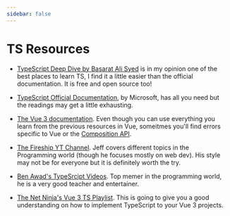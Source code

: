 ```yaml
---
sidebar: false
---
```


# TS Resources

-   [TypeScript Deep Dive by Basarat Ali Syed](https://basarat.gitbook.io/typescript/) is in my opinion one of the best places to learn TS, I find it a little easier than the official documentation. It is free and open source too!

-   [TypeScript Official Documentation](https://www.typescriptlang.org/), by Microsoft, has all you need but the readings may get a little exhausting.
-   [The Vue 3 documentation](https://vuejs.org/guide/typescript/overview.html#using-vue-with-typescript). Even though you can use everything you learn from the previous resources in Vue, someitmes you'll find errors specific to Vue or the [Composition API](https://vuejs.org/guide/introduction.html#composition-api).
-   [The Fireship YT Channel](https://www.youtube.com/c/Fireship). Jeff covers different topics in the Programming world (though he focuses mostly on web dev). His style may not be for everyone but it is definitely worth the try.
-   [Ben Awad's TypeSrcipt Videos](https://www.youtube.com/c/BenAwad97/search?query=typescript). Top memer in the programming world, he is a very good teacher and entertainer.
-   [The Net Ninja's Vue 3 TS Playlist](https://www.youtube.com/watch?v=JfI5PISLr9w&list=PL4cUxeGkcC9gCtAuEdXTjNVE5bbMFo5OD). This is going to give you a good understanding on how to implement TypeScript to your Vue 3 projects.
